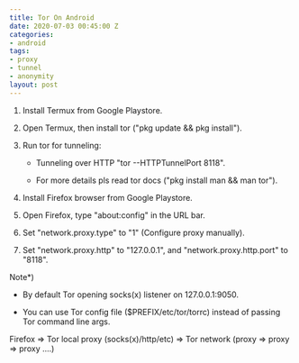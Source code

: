 ```yaml
---
title: Tor On Android
date: 2020-07-03 00:45:00 Z
categories:
- android
tags:
- proxy
- tunnel
- anonymity
layout: post
---
```



1. Install Termux from Google Playstore.

2. Open Termux, then install tor ("pkg update && pkg install").

3. Run tor for tunneling:

   - Tunneling over HTTP "tor --HTTPTunnelPort 8118".

   - For more details pls read tor docs ("pkg install man && man tor").

4. Install Firefox browser from Google Playstore.

5. Open Firefox, type "about:config" in the URL bar.

6. Set "network.proxy.type" to "1" (Configure proxy manually).

7. Set "network.proxy.http" to "127.0.0.1", and "network.proxy.http.port" to "8118".


Note*)

* By default Tor opening socks(x) listener on 127.0.0.1:9050.

* You can use Tor config file ($PREFIX/etc/tor/torrc) instead of passing Tor command line args.


Firefox => Tor local proxy (socks(x)/http/etc) => Tor network (proxy => proxy => proxy ....)
